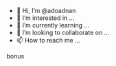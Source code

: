 - 👋 Hi, I’m @adoadnan
- 👀 I’m interested in ...
- 🌱 I’m currently learning ...
- 💞️ I’m looking to collaborate on ...
- 📫 How to reach me ...

<!---
adoadnan/adoadnan is a ✨ special ✨ repository because its `README.md` (this file) appears on your GitHub profile.
You can click the Preview link to take a look at your changes.
--->bonus

